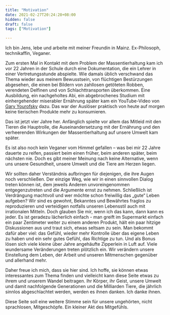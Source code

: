 ```yaml
---
title: "Motivation"
date: 2021-02-27T20:24:28+08:00
hidden: false
draft: false
tags: ["Motivation"]

---
```

Ich bin Jens, lebe und arbeite mit meiner Freundin in Mainz. Ex-Philosoph, technikaffin, Veganer.

Zum ersten Mal in Kontakt mit dem Problem der Massentierhaltung kam ich vor 22 Jahren in der Schule durch eine Dokumentation, die ein Lehrer in einer Vertretungsstunde abspielte. Wie damals üblich verschwand das Thema wieder aus meinem Bewusstsein, von flüchtigen Bestürzungen abgesehen, die einen bei Bildern von zahllosen getöteten Robben, verendeten Delfinen und von Schlachttransporten überkommen. Eine Ausbildung, ein nachgeholtes Abi, ein abgebrochenes Studium mit einhergehender miserabler Ernährung später kam ein YouTube-Video von [Gary Yourofsky](https://m.youtube.com/channel/UCLW0TEV3YEt-J56pYZm-TgA) dazu. Das war der Auslöser praktisch von heute auf morgen keine tierischen Produkte mehr zu konsumieren.

Das ist jetzt vier Jahre her. Anfänglich spielte vor allem das Mitleid mit den Tieren die Hauptrolle, die Auseinandersetzung mit der Ernährung und den verheerenden Wirkungen der Massentierhaltung auf unsere Umwelt kam später.

Es ist also noch kein Veganer vom Himmel gefallen – was bei mir 22 Jahre dauerte zu reifen, passiert beim einen früher, beim anderen später, beim nächsten nie. Doch es gibt meiner Meinung nach keine Alternative, wenn uns unsere Gesundheit, unsere Umwelt und die Tiere am Herzen liegen.

Wir sollten daher Verständnis aufbringen für diejenigen, die ihre Augen noch verschließen. Der einzige Weg, wie wir in einen sinnvollen Dialog treten können ist, dem jeweils Anderen unvoreingenommen entgegenzutreten und die Argumente ernst zu nehmen. 
Schließlich ist Verdrängung machtvoll und wer möchte schon freiwillig das „gute“ Leben aufgeben? Wir sind es gewohnt,  Bekanntes und Bewährtes fraglos zu reproduzieren und verteidigen notfalls unseren Lebensstil auch mit irrationalen Mitteln. Doch glauben Sie mir, wenn ich das kann, dann kann es jeder. Es ist geradezu lächerlich einfach - man greift im Supermarkt einfach ein paar Zentimeter weiter zu einem anderen Produkt, hält ein paar hitzige Diskussionen aus und traut sich, etwas seltsam zu sein. Man bekommt dafür aber viel: das Gefühl, wieder mehr Kontrolle über das eigene Leben zu haben und ein sehr gutes Gefühl, das Richtige zu tun. Und als Bonus lösen sich viele kleine über Jahre angehäufte Zipperlein in Luft auf. Viele wundersame Veränderungen treten plötzlich ein. Wir verändern unsere Einstellung dem Leben, der Arbeit und unseren Mitmenschen gegenüber und allerhand mehr.

Daher freue ich mich, dass sie hier sind. Ich hoffe, sie können etwas interessantes zum Thema finden und vielleicht kann diese Seite etwas zu ihrem und unserem Wandel beitragen. Ihr Körper, ihr Geist, unsere Umwelt und damit nachfolgende Generationen und die Milliarden Tiere, die jährlich sinnlos abgeschlachtet werden, werden es ihnen danken. Ich danke ihnen.

Diese Seite soll eine weitere Stimme sein für unsere ungehörten, nicht sprachlosen, Mitgeschöpfe. Ein kleiner Akt des Mitgefühls.

